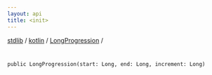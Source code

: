 ```yaml
---
layout: api
title: <init>
---
```

[stdlib](../../index.md) / [kotlin](../index.md) / [LongProgression](index.md) / [<init>](_init_.md)

# <init>

```
public LongProgression(start: Long, end: Long, increment: Long)
```
